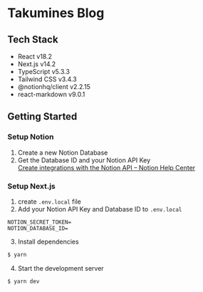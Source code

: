 # Takumines Blog

## Tech Stack
- React v18.2
- Next.js v14.2
- TypeScript v5.3.3
- Tailwind CSS v3.4.3
- @notionhq/client v2.2.15
- react-markdown v9.0.1

## Getting Started
### Setup Notion
1. Create a new Notion Database
2. Get the Database ID and your Notion API Key  
  [Create integrations with the Notion API – Notion Help Center](https://help.notion.so/en/articles/694463777069278)

### Setup Next.js
1. create `.env.local` file
2. Add your Notion API Key and Database ID to `.env.local`
```
NOTION_SECRET_TOKEN=
NOTION_DATABASE_ID=
```
3. Install dependencies
```bash
$ yarn
```
4. Start the development server
```bash
$ yarn dev
```
